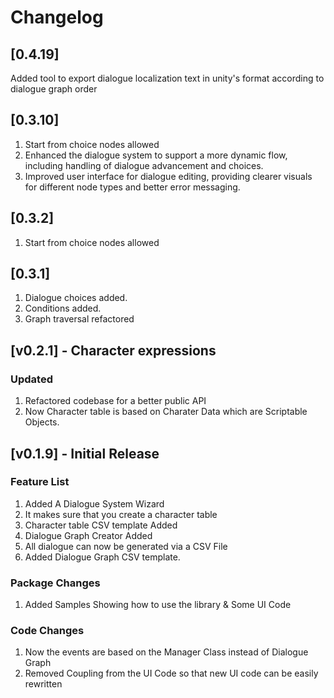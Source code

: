 # Changelog
## [0.4.19] 
Added tool to export dialogue localization text in unity's format according to dialogue graph order 

## [0.3.10] 
1. Start from choice nodes allowed
2. Enhanced the dialogue system to support a more dynamic flow, including handling of dialogue advancement and choices.
3. Improved user interface for dialogue editing, providing clearer visuals for different node types and better error messaging.

## [0.3.2]
1. Start from choice nodes allowed

## [0.3.1] 
1. Dialogue choices added.
2. Conditions added.
3. Graph traversal refactored
   
## [v0.2.1] - Character expressions

### Updated
1. Refactored codebase for a better public API
2. Now Character table is based on Charater Data which are Scriptable Objects.



## [v0.1.9] - Initial Release

### Feature List
1. Added A Dialogue System Wizard
2. It makes sure that you create a character table
3. Character table CSV template Added
4. Dialogue Graph Creator Added
5. All dialogue can now be generated via a CSV File
6. Added Dialogue Graph CSV template.

### Package Changes
1. Added Samples Showing how to use the library & Some UI Code

### Code Changes

1. Now the events are based on the Manager Class instead of Dialogue Graph
2. Removed Coupling from the UI Code so that new UI code can be easily rewritten
